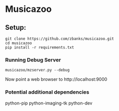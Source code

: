 Musicazoo
=========


## Setup:

```
git clone https://github.com/zbanks/musicazoo.git
cd musicazoo
pip install -r requirements.txt
```

### Running Debug Server

```
musicazoo/mzserver.py --debug

```

Now point a web browser to http://localhost:9000

### Potential additional dependencies
python-pip
python-imaging-tk
python-dev

